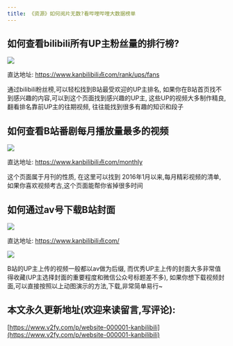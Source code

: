 ```yaml
---
title: 《资源》如何阅片无数?看哔哩哔哩大数据榜单
---
```


## 如何查看bilibili所有UP主粉丝量的排行榜?

![](https://www.v2fy.com/asset/kanbilibili/up.png)

直达地址: https://www.kanbilibili点com/rank/ups/fans

通过bilibili粉丝榜,可以轻松找到B站最受欢迎的UP主排名, 如果你在B站首页找不到感兴趣的内容,可以到这个页面找到感兴趣的UP主, 这些UP的视频大多制作精良, 翻看排名靠前UP主的往期视频, 往往能找到很多有趣的知识和段子

## 如何查看B站番剧每月播放量最多的视频

![](https://www.v2fy.com/asset/kanbilibili/m.png)

直达地址: https://www.kanbilibili点com/monthly

这个页面属于月刊的性质, 在这里可以找到 2016年1月以来,每月精彩视频的清单, 如果你喜欢视频考古,这个页面能帮你省掉很多时间



## 如何通过av号下载B站封面

![](https://www.v2fy.com/asset/kanbilibili/huoying.gif)

直达地址: https://www.kanbilibili点com/


![](https://www.v2fy.com/asset/kanbilibili/ying.jpg)


B站的UP主上传的视频一般都以av做为后缀, 而优秀UP主上传的封面大多非常值得收藏(UP主选择封面的重要程度和微信公众号标题差不多), 如果你想下载视频封面,可以直接按照以上动图演示的方法,下载,非常简单易行~










## 本文永久更新地址(欢迎来读留言,写评论):

[https://www.v2fy.com/p/website-000001-kanbilibili](https://www.v2fy.com/p/website-000001-kanbilibili)
